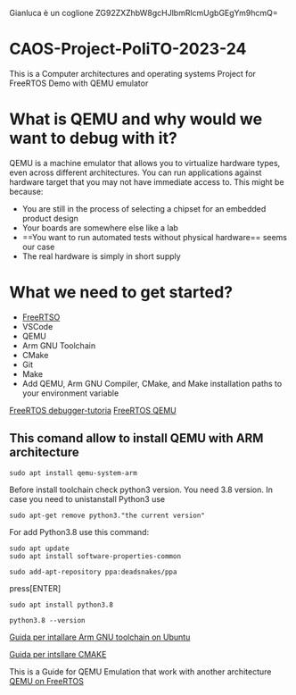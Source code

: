 Gianluca è un coglione
ZG92ZXZhbW8gcHJlbmRlcmUgbGEgYm9hcmQ=
# CAOS-Project-PoliTO-2023-24
This is a Computer architectures and operating systems Project for FreeRTOS Demo with QEMU emulator

# What is QEMU and why would we want to debug with it?
QEMU is a machine emulator that allows you to virtualize hardware types, even across different architectures.
 You can run applications against hardware target that you may not have immediate access to. This might be because:
 - You are still in the process of selecting a chipset for an embedded product design 
 - Your boards are somewhere else like a lab
 - ==You want to run automated tests without physical hardware== seems our case
 - The real hardware is simply in short supply

# What we need to get started?
- [FreeRTSO](https://pmvanker.blogspot.com/2020/05/freertos-with-ubuntu.html)
- VSCode 
- QEMU
- Arm GNU Toolchain
- CMake
- Git
- Make
- Add QEMU, Arm GNU Compiler, CMake, and Make installation paths to your environment variable 

[FreeRTOS debugger-tutoria](https://www.youtube.com/watch?v=l2GmlDN_SPo)
[FreeRTOS QEMU](https://www.freertos.org/install-and-start-qemu-emulator/)

## This comand allow to install QEMU with ARM architecture
```shell
sudo apt install qemu-system-arm
```
Before install toolchain check python3 version. You need 3.8 version. In case you need to unistanstall Python3 use
```shell
sudo apt-get remove python3."the current version"
```
For add Python3.8 use this command:
```shell
sudo apt update
sudo apt install software-properties-common
```
```shell
sudo add-apt-repository ppa:deadsnakes/ppa
```
press[ENTER]
```shell
sudo apt install python3.8
```
```shell
python3.8 --version
```

[Guida per intallare Arm GNU toolchain on Ubuntu ](https://lindevs.com/install-arm-gnu-toolchain-on-ubuntu)

[Guida per intsllare CMAKE](https://vitux.com/how-to-install-cmake-on-ubuntu/)

This is a Guide for QEMU Emulation that work with another architecture 
[QEMU on FreeRTOS](https://mcturra2000.wordpress.com/2019/11/16/freertos-on-qemu/)
